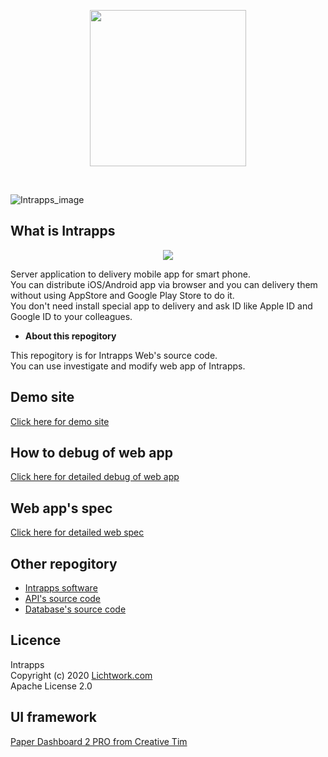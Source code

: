 <p align="center">
<img width="250" src="https://www.intrapps.com/assets/img/intrapps_logo.png">
</p>
<br>

![Intrapps_image](https://www.intrapps.com/assets/img/top.png)

## What is Intrapps

<p align="center">
<img src="https://www.intrapps.com/assets/img/overview.png">
</p>

Server application to delivery mobile app for smart phone.<br>
You can distribute iOS/Android app via browser and you can delivery them without using AppStore and Google Play Store to do it.<br>
You don't need install special app to delivery and ask ID like Apple ID and Google ID to your colleagues.<br>

- **About this repogitory**

This repogitory is for Intrapps Web's source code.<br>
You can use investigate and modify web app of Intrapps.

## Demo site

[Click here for demo site](https://intrapps-demo.lichtwork.com)

## How to debug of web app

[Click here for detailed debug of web app](http://www.intrapps.com/spec/how-to-debug.html#web)

## Web app's spec

[Click here for detailed web spec](http://www.intrapps.com/spec/intrapps_web.html)

## Other repogitory

- [Intrapps software](https://github.com/lwngt/intrapps)
- [API's source code](https://github.com/lwngt/intrapps_api)
- [Database's source code](https://github.com/lwngt/intrapps_db)

## Licence

Intrapps<br>
Copyright (c) 2020 [Lichtwork.com](https://www.lichtwork.com)<br>
Apache License 2.0

## UI framework

[Paper Dashboard 2 PRO from Creative Tim](https://www.creative-tim.com/product/paper-dashboard-2-pro)
